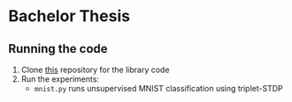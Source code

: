 # Bachelor Thesis 

## Running the code
1. Clone [this](https://github.com/Tioz90/Memristor-Nengo) repository for the library code
2. Run the experiments:
    * ``mnist.py`` runs unsupervised MNIST classification using triplet-STDP 
